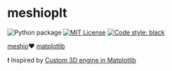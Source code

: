 # meshioplt
![Python package](https://github.com/tkoyama010/meshioplt/workflows/Python%20package/badge.svg)
[![MIT License](http://img.shields.io/badge/license-MIT-blue.svg?style=flat)](LICENSE)
[![Code style: black](https://img.shields.io/badge/code%20style-black-000000.svg?style=flat-square)](https://github.com/psf/black)

[meshio](https://github.com/nschloe/meshio):heart: [matplotlib](https://github.com/matplotlib/matplotlib)

:exclamation: Inspired by [Custom 3D engine in Matplotlib](https://matplotlib.org/matplotblog/posts/custom-3d-engine/)
